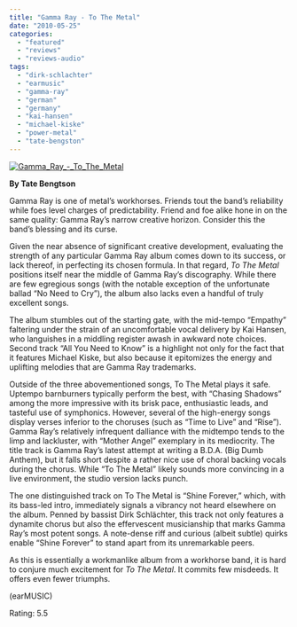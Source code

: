 ```yaml
---
title: "Gamma Ray - To The Metal"
date: "2010-05-25"
categories: 
  - "featured"
  - "reviews"
  - "reviews-audio"
tags: 
  - "dirk-schlachter"
  - "earmusic"
  - "gamma-ray"
  - "german"
  - "germany"
  - "kai-hansen"
  - "michael-kiske"
  - "power-metal"
  - "tate-bengston"
---
```


[![Gamma_Ray_-_To_The_Metal](http://www.hellbound.ca/wp-content/uploads/2010/05/Gamma_Ray_-_To_The_Metal_by_Eneas.jpg "Gamma_Ray_-_To_The_Metal")](http://www.hellbound.ca/wp-content/uploads/2010/05/Gamma_Ray_-_To_The_Metal_by_Eneas.jpg)

**By Tate Bengtson**

Gamma Ray is one of metal’s workhorses. Friends tout the band’s reliability while foes level charges of predictability. Friend and foe alike hone in on the same quality: Gamma Ray’s narrow creative horizon. Consider this the band’s blessing and its curse.

Given the near absence of significant creative development, evaluating the strength of any particular Gamma Ray album comes down to its success, or lack thereof, in perfecting its chosen formula. In that regard, _To The Metal_ positions itself near the middle of Gamma Ray’s discography. While there are few egregious songs (with the notable exception of the unfortunate ballad “No Need to Cry”), the album also lacks even a handful of truly excellent songs.

The album stumbles out of the starting gate, with the mid-tempo “Empathy” faltering under the strain of an uncomfortable vocal delivery by Kai Hansen, who languishes in a middling register awash in awkward note choices. Second track “All You Need to Know” is a highlight not only for the fact that it features Michael Kiske, but also because it epitomizes the energy and uplifting melodies that are Gamma Ray trademarks.

Outside of the three abovementioned songs, To The Metal plays it safe. Uptempo barnburners typically perform the best, with “Chasing Shadows” among the more impressive with its brisk pace, enthusiastic leads, and tasteful use of symphonics. However, several of the high-energy songs display verses inferior to the choruses (such as “Time to Live” and “Rise”). Gamma Ray’s relatively infrequent dalliance with the midtempo tends to the limp and lackluster, with “Mother Angel” exemplary in its mediocrity. The title track is Gamma Ray’s latest attempt at writing a B.D.A. (Big Dumb Anthem), but it falls short despite a rather nice use of choral backing vocals during the chorus. While “To The Metal” likely sounds more convincing in a live environment, the studio version lacks punch.

The one distinguished track on To The Metal is “Shine Forever,” which, with its bass-led intro, immediately signals a vibrancy not heard elsewhere on the album. Penned by bassist Dirk Schlächter, this track not only features a dynamite chorus but also the effervescent musicianship that marks Gamma Ray’s most potent songs. A note-dense riff and curious (albeit subtle) quirks enable “Shine Forever” to stand apart from its unremarkable peers.

As this is essentially a workmanlike album from a workhorse band, it is hard to conjure much excitement for _To The Metal_. It commits few misdeeds. It offers even fewer triumphs.

(earMUSIC)

Rating: 5.5
